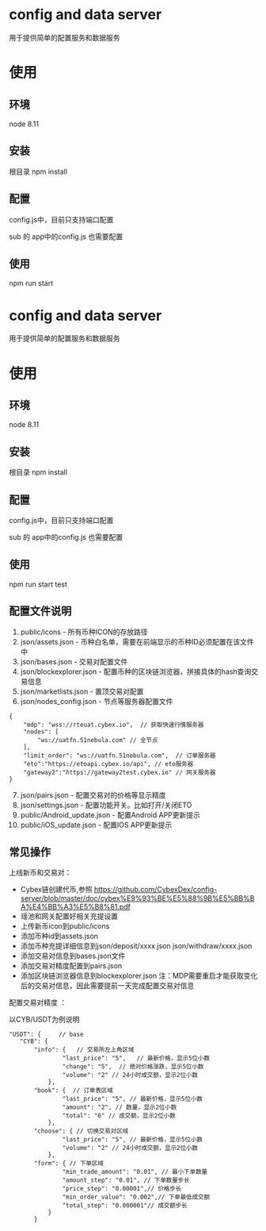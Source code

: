 # config and data server

用于提供简单的配置服务和数据服务

# 使用

## 环境
node 8.11

## 安装

根目录 npm install

## 配置

config.js中，目前只支持端口配置

sub 的 app中的config.js 也需要配置

## 使用

npm run start 

# config and data server

用于提供简单的配置服务和数据服务

# 使用

## 环境
node 8.11

## 安装

根目录 npm install

## 配置

config.js中，目前只支持端口配置

sub 的 app中的config.js 也需要配置

## 使用

npm run start 
test

## 配置文件说明

1. public/icons - 所有币种ICON的存放路径 
2. json/assets.json - 币种白名单，需要在前端显示的币种ID必须配置在该文件中 
3. json/bases.json - 交易对配置文件 
4. json/blockexplorer.json - 配置币种的区块链浏览器，拼接具体的hash查询交易信息 
5. json/marketlists.json - 置顶交易对配置 
6. json/nodes_config.json - 节点等服务器配置文件  
``` 
{
	"mdp": "wss://rteuat.cybex.io",  // 获取快速行情服务器
	"nodes": [ 
		"ws://uatfn.51nebula.com" // 全节点
	],
	"limit_order": "ws://uatfn.51nebula.com",  // 订单服务器
	"eto":"https://etoapi.cybex.io/api", // eto服务器
	"gateway2":"https://gateway2test.cybex.io" // 网关服务器
}
```
7. json/pairs.json - 配置交易对的价格等显示精度
8. json/settings.json - 配置功能开关。比如打开/关闭ETO
9. public/Android_update.json - 配置Android APP更新提示
10. public/iOS_update.json - 配置IOS APP更新提示

## 常见操作

上线新币和交易对：
   - Cybex链创建代币,参照 https://github.com/CybexDex/config-server/blob/master/doc/cybex%E9%93%BE%E5%88%9B%E5%BB%BA%E4%BB%A3%E5%B8%81.pdf
   - 瑶池和网关配置好相关充提设置
   - 上传新币icon到public/icons
   - 添加币种id到assets.json
   - 添加币种充提详细信息到json/deposit/xxxx.json  json/withdraw/xxxx.json 
   - 添加交易对信息到bases.json文件
   - 添加交易对精度配置到pairs.json
   - 添加区块链浏览器信息到blockexplorer.json
   注：MDP需要重启才能获取变化后的交易对信息，因此需要提前一天完成配置交易对信息
   
 配置交易对精度 ：
 
 以CYB/USDT为例说明
 ``` 
 "USDT": {     // base
	"CYB": {
		"info": {   // 交易所左上角区域
				"last_price": "5",   // 最新价格，显示5位小数
				"change": "5",  // 绝对价格涨跌，显示5位小数
				"volume": "2" // 24小时成交额，显示2位小数
			},
		"book": {  // 订单表区域
				"last_price": "5", // 最新价格，显示5位小数
				"amount": "2", // 数量，显示2位小数
				"total": "6" // 成交额，显示2位小数
			},
		"choose": { // 切换交易对区域
				"last_price": "5", // 最新价格，显示5位小数
				"volume": "2" // 24小时成交额，显示2位小数
			},
		"form": { // 下单区域
				"min_trade_amount": "0.01", // 最小下单数量
				"amount_step": "0.01", // 下单数量步长
				"price_step": "0.00001",// 价格步长
				"min_order_value": "0.002",// 下单最低成交额
				"total_step": "0.000001"// 成交额步长
			}
		}
 ``` 

